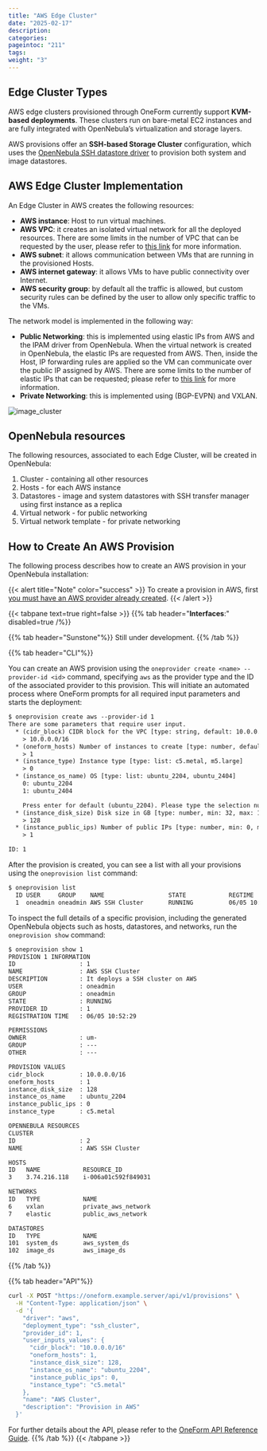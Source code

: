```yaml
---
title: "AWS Edge Cluster"
date: "2025-02-17"
description:
categories:
pageintoc: "211"
tags:
weight: "3"
---
```


<a id="aws-cluster"></a>

<!--# AWS Edge Cluster -->

## Edge Cluster Types

AWS edge clusters provisioned through OneForm currently support **KVM-based deployments**. These clusters run on bare-metal EC2 instances and are fully integrated with OpenNebula’s virtualization and storage layers.

AWS provisions offer an **SSH-based Storage Cluster** configuration, which uses the [OpenNebula SSH datastore driver]() to provision both system and image datastores.

## AWS Edge Cluster Implementation

An Edge Cluster in AWS creates the following resources:

* **AWS instance**: Host to run virtual machines.
* **AWS VPC**: it creates an isolated virtual network for all the deployed resources. There are some limits in the number of VPC that can be requested by the user, please refer to [this link](https://docs.aws.amazon.com/vpc/latest/userguide/amazon-vpc-limits.html) for more information.
* **AWS subnet**: it allows communication between VMs that are running in the provisioned Hosts.
* **AWS internet gateway**: it allows VMs to have public connectivity over Internet.
* **AWS security group**: by default all the traffic is allowed, but custom security rules can be defined by the user to allow only specific traffic to the VMs.

The network model is implemented in the following way:

* **Public Networking**: this is implemented using elastic IPs from AWS and the IPAM driver from OpenNebula. When the virtual network is created in OpenNebula, the elastic IPs are requested from AWS. Then, inside the Host, IP forwarding rules are applied so the VM can communicate over the public IP assigned by AWS. There are some limits to the number of elastic IPs that can be requested; please refer to [this link](https://docs.aws.amazon.com/AWSEC2/latest/UserGuide/elastic-ip-addresses-eip.html#using-instance-addressing-limit) for more information.
* **Private Networking**: this is implemented using (BGP-EVPN) and VXLAN.

![image_cluster](/images/aws_deployment.png)

## OpenNebula resources

The following resources, associated to each Edge Cluster, will be created in OpenNebula:

1. Cluster - containing all other resources
2. Hosts - for each AWS instance
3. Datastores - image and system datastores with SSH transfer manager using first instance as a replica
4. Virtual network - for public networking
5. Virtual network template - for private networking

## How to Create An AWS Provision

The following process describes how to create an AWS provision in your OpenNebula installation:

{{< alert title="Note" color="success" >}}
To create a provision in AWS, first [you must have an AWS provider already created]().
{{< /alert >}}

{{< tabpane text=true right=false >}}
{{% tab header="**Interfaces**:" disabled=true /%}}

{{% tab header="Sunstone"%}}
Still under development.
{{% /tab %}}

{{% tab header="CLI"%}}

You can create an AWS provision using the `oneprovider create <name> --provider-id <id>` command, specifying `aws` as the provider type and the ID of the associated provider to this provision. This will initiate an automated process where OneForm prompts for all required input parameters and starts the deployment:

```default
$ oneprovision create aws --provider-id 1
There are some parameters that require user input.
  * (cidr_block) CIDR block for the VPC [type: string, default: 10.0.0.0/16]
    > 10.0.0.0/16
  * (oneform_hosts) Number of instances to create [type: number, default: 1]
    > 1
  * (instance_type) Instance type [type: list: c5.metal, m5.large]
    > 0
  * (instance_os_name) OS [type: list: ubuntu_2204, ubuntu_2404]
    0: ubuntu_2204
    1: ubuntu_2404

    Press enter for default (ubuntu_2204). Please type the selection number: 0
  * (instance_disk_size) Disk size in GB [type: number, min: 32, max: 1024]
    > 128
  * (instance_public_ips) Number of public IPs [type: number, min: 0, max: 5]
    > 1

ID: 1
```

After the provision is created, you can see a list with all your provisions using the `oneprovision list` command:

```default
$ oneprovision list
  ID USER     GROUP    NAME                  STATE            REGTIME
  1  oneadmin oneadmin AWS SSH Cluster       RUNNING          06/05 10:52:29
```

To inspect the full details of a specific provision, including the generated OpenNebula objects such as hosts, datastores, and networks, run the `oneprovision show` command:

```default
$ oneprovision show 1
PROVISION 1 INFORMATION
ID                  : 1
NAME                : AWS SSH Cluster
DESCRIPTION         : It deploys a SSH cluster on AWS
USER                : oneadmin
GROUP               : oneadmin
STATE               : RUNNING
PROVIDER ID         : 1
REGISTRATION TIME   : 06/05 10:52:29

PERMISSIONS
OWNER               : um-
GROUP               : ---
OTHER               : ---

PROVISION VALUES
cidr_block          : 10.0.0.0/16
oneform_hosts       : 1
instance_disk_size  : 128
instance_os_name    : ubuntu_2204
instance_public_ips : 0
instance_type       : c5.metal

OPENNEBULA RESOURCES
CLUSTER
ID                  : 2
NAME                : AWS SSH Cluster

HOSTS
ID   NAME            RESOURCE_ID
3    3.74.216.118    i-006a01c592f849031

NETWORKS
ID   TYPE            NAME
6    vxlan           private_aws_network
7    elastic         public_aws_network

DATASTORES
ID   TYPE            NAME
101  system_ds       aws_system_ds
102  image_ds        aws_image_ds
```

{{% /tab %}}

{{% tab header="API"%}}

```bash
curl -X POST "https://oneform.example.server/api/v1/provisions" \
  -H "Content-Type: application/json" \
  -d '{
    "driver": "aws",
    "deployment_type": "ssh_cluster",
    "provider_id": 1,
    "user_inputs_values": {
      "cidr_block": "10.0.0.0/16"
      "oneform_hosts": 1,
      "instance_disk_size": 128,
      "instance_os_name": "ubuntu_2204",
      "instance_public_ips": 0,
      "instance_type": "c5.metal"
    },
    "name": "AWS Cluster",
    "description": "Provision in AWS"
  }'
```

For further details about the API, please refer to the [OneForm API Reference Guide](/product/integration_references/system_interfaces/oneform_api.md).
{{% /tab %}}
{{< /tabpane >}}
